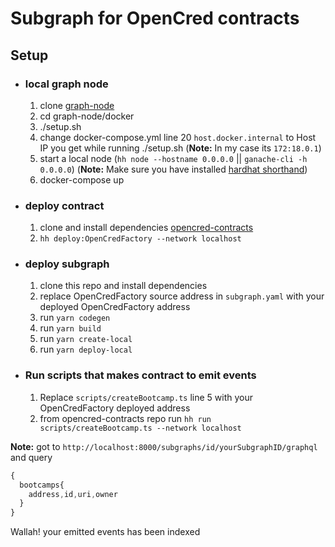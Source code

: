 # Subgraph for OpenCred contracts
## Setup 
* ### local graph node
    1. clone [graph-node](https://github.com/graphprotocol/graph-node)
    2. cd graph-node/docker
    3. ./setup.sh
    4. change docker-compose.yml line 20 `host.docker.internal` to Host IP you get while running ./setup.sh (**Note:** In my case its `172:18.0.1`) 
    5. start a local node (```hh node --hostname 0.0.0.0``` || ```ganache-cli -h 0.0.0.0```) (**Note:** Make sure you have installed [hardhat shorthand](https://hardhat.org/guides/shorthand.html))
    6. docker-compose up 

* ### deploy contract
  1. clone and install dependencies [opencred-contracts](https://github.com/justsomegeeks/opencred-contracts)
  2. ```hh deploy:OpenCredFactory --network localhost``` 

* ### deploy subgraph
  1. clone this repo and install dependencies
  2. replace OpenCredFactory source address in `subgraph.yaml` with your deployed OpenCredFactory address
  3. run `yarn codegen`
  4. run `yarn build`
  5. run `yarn create-local`
  6. run `yarn deploy-local`

* ### Run scripts that makes contract to emit events
  1. Replace `scripts/createBootcamp.ts` line 5 with your OpenCredFactory deployed address 
  2. from opencred-contracts repo run `hh run scripts/createBootcamp.ts --network localhost`


**Note:** got to `http://localhost:8000/subgraphs/id/yourSubgraphID/graphql` and query 

```javascript
{
  bootcamps{
    address,id,uri,owner
  }
}
```
Wallah! your emitted events has been indexed 